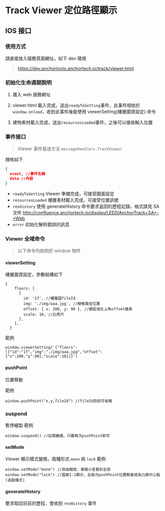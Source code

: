 # Track Viewer 定位路徑顯示

## IOS 接口

### 使用方式

請直接放入服務頁面網址，如下 dev 環境

> <https://dev.anchortools.anchortech.io/track/viewer.html>

### 初始化生命週期說明

1. 置入 web 服務網址
2. viewer.html 載入完成，送出`readyToSetting`事件，此事件相依於 `window.onload`，收到此事件後能使用 viewerSetting(樓層圖資設定) 命令

3. 建物素材載入完成，送出`resourcesLoaded`事件，之後可以接收輸入位置

### 事件接口

> Viewer 事件發送方法 `messageHandlers.TrackViewer`

規格如下

```json
{
  event, //事件名稱
  data //內容
}
```

- `readyToSetting` Viewer 準備完成，可接受圖面設定
- `resourcesLoaded` 樓層素材載入完成，可接受位置訊號
- `resHistory` 使用 generateHistory 命令要求返回的歷程記錄，格式請見 SA 文件 <http://confluence.anchortech.io/display/LEED/AnchorTrack+SA+-+Web>
- `error` 初始化解析錯誤的訊息

### Viewer 全域命令

> 以下命令均依附於 window 物件

#### viewerSetting

樓層圖資設定，參數結構如下

```javasctiopt
{
    floors: [
      {
        id: '1f', //樓層圖fileId
        img: './img/aaa.jpg', //靜態路徑位置
        offset: { x: 200, y: 90 }, //總區域左上角offset像素
        scale: 10, //比例尺
      },
    ],
  }
```

範例

```javasctiopt
window.viewerSetting('{"floors":[{"id":"1f","img":"./img/aaa.jpg","offset":{"x":200,"y":90},"scale":10}]}')
```

#### pushPoint

位置移動

範例

```javasctiopt
window.pushPoint("x,y,fileId") //fileId目前可省略
```

### suspend

暫停繪製
範例

```javasctiopt
window.suspend() //如需繼續，只要再次pushPoint即可
```

#### setMode

Viewer 顯示模式變換，兩種形式 `mone` 與 `lock`
範例

```javasctiopt
window.setMode("mone") //自由縮放，會縮小至看到全部
window.setMode("lock") //圖面1:1顯示，且每次pushPoint位置都會成為凸面中心點(追蹤模式)
```

#### generateHistory

要求取回目前的歷程，會收到 `resHistory` 事件
